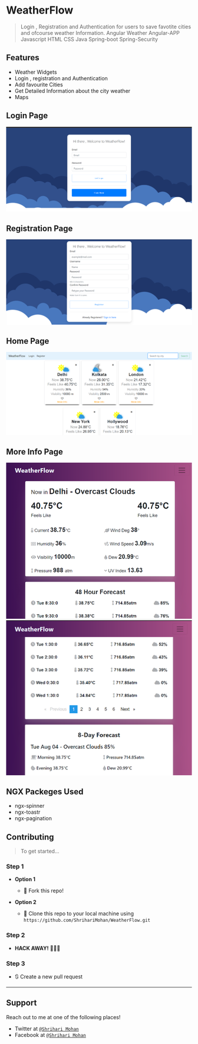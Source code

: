 # WeatherFlow
> Login , Registration and Authentication for users to save favotite cities and ofcourse weather Information.
> Angular Weather Angular-APP Javascript HTML CSS Java Spring-boot Spring-Security 


## Features
- Weather Widgets
- Login , registration and Authentication
- Add favourite Cities
- Get Detailed Information about the city weather
- Maps


## Login Page
![](https://github.com/ShrihariMohan/WeatherFlow/blob/master/images/Login%20page.png?raw=true)

## Registration Page
![](https://github.com/ShrihariMohan/WeatherFlow/blob/master/images/Registratio%20page.png?raw=true)

## Home Page
![](https://github.com/ShrihariMohan/WeatherFlow/blob/master/images/Landing%20page.png?raw=true)

## More Info Page
![](https://github.com/ShrihariMohan/WeatherFlow/blob/master/images/moreInfo1.png?raw=true)
![](https://github.com/ShrihariMohan/WeatherFlow/blob/master/images/moreInfo2.png?raw=true)


## NGX Packeges Used
- ngx-spinner
- ngx-toastr
- ngx-pagination

## Contributing

> To get started...

### Step 1

- **Option 1**
    - 🍴 Fork this repo!

- **Option 2**
    - 👯 Clone this repo to your local machine using `https://github.com/ShrihariMohan/WeatherFlow.git`

### Step 2

- **HACK AWAY!** 🔨🔨🔨

### Step 3

- 🔃 Create a new pull request

---

## Support

Reach out to me at one of the following places!

- Twitter at <a href="https://twitter.com/papashrihari" target="_blank"> `@Shrihari Mohan`</a>
- Facebook at <a href="https://www.facebook.com/shriharipapa" target="_blank"> `@Shrihari Mohan`</a>
 
